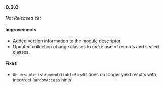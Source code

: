 ### 0.3.0

_Not Released Yet_

#### Improvements

- Added version information to the module descriptor.
- Updated collection change classes to make use of records and sealed classes.

#### Fixes

- `ObservableList#unmodifiableViewOf` does no longer yield results with
  incorrect `RandomAccess` hints.